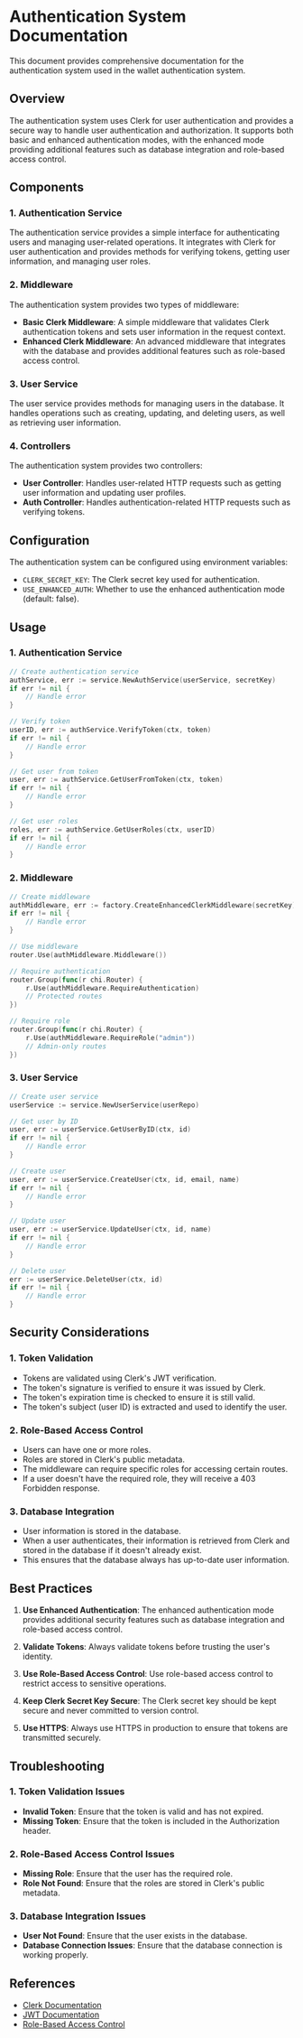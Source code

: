 # Authentication System Documentation

This document provides comprehensive documentation for the authentication system used in the wallet authentication system.

## Overview

The authentication system uses Clerk for user authentication and provides a secure way to handle user authentication and authorization. It supports both basic and enhanced authentication modes, with the enhanced mode providing additional features such as database integration and role-based access control.

## Components

### 1. Authentication Service

The authentication service provides a simple interface for authenticating users and managing user-related operations. It integrates with Clerk for user authentication and provides methods for verifying tokens, getting user information, and managing user roles.

### 2. Middleware

The authentication system provides two types of middleware:

- **Basic Clerk Middleware**: A simple middleware that validates Clerk authentication tokens and sets user information in the request context.
- **Enhanced Clerk Middleware**: An advanced middleware that integrates with the database and provides additional features such as role-based access control.

### 3. User Service

The user service provides methods for managing users in the database. It handles operations such as creating, updating, and deleting users, as well as retrieving user information.

### 4. Controllers

The authentication system provides two controllers:

- **User Controller**: Handles user-related HTTP requests such as getting user information and updating user profiles.
- **Auth Controller**: Handles authentication-related HTTP requests such as verifying tokens.

## Configuration

The authentication system can be configured using environment variables:

- `CLERK_SECRET_KEY`: The Clerk secret key used for authentication.
- `USE_ENHANCED_AUTH`: Whether to use the enhanced authentication mode (default: false).

## Usage

### 1. Authentication Service

```go
// Create authentication service
authService, err := service.NewAuthService(userService, secretKey)
if err != nil {
    // Handle error
}

// Verify token
userID, err := authService.VerifyToken(ctx, token)
if err != nil {
    // Handle error
}

// Get user from token
user, err := authService.GetUserFromToken(ctx, token)
if err != nil {
    // Handle error
}

// Get user roles
roles, err := authService.GetUserRoles(ctx, userID)
if err != nil {
    // Handle error
}
```

### 2. Middleware

```go
// Create middleware
authMiddleware, err := factory.CreateEnhancedClerkMiddleware(secretKey)
if err != nil {
    // Handle error
}

// Use middleware
router.Use(authMiddleware.Middleware())

// Require authentication
router.Group(func(r chi.Router) {
    r.Use(authMiddleware.RequireAuthentication)
    // Protected routes
})

// Require role
router.Group(func(r chi.Router) {
    r.Use(authMiddleware.RequireRole("admin"))
    // Admin-only routes
})
```

### 3. User Service

```go
// Create user service
userService := service.NewUserService(userRepo)

// Get user by ID
user, err := userService.GetUserByID(ctx, id)
if err != nil {
    // Handle error
}

// Create user
user, err := userService.CreateUser(ctx, id, email, name)
if err != nil {
    // Handle error
}

// Update user
user, err := userService.UpdateUser(ctx, id, name)
if err != nil {
    // Handle error
}

// Delete user
err := userService.DeleteUser(ctx, id)
if err != nil {
    // Handle error
}
```

## Security Considerations

### 1. Token Validation

- Tokens are validated using Clerk's JWT verification.
- The token's signature is verified to ensure it was issued by Clerk.
- The token's expiration time is checked to ensure it is still valid.
- The token's subject (user ID) is extracted and used to identify the user.

### 2. Role-Based Access Control

- Users can have one or more roles.
- Roles are stored in Clerk's public metadata.
- The middleware can require specific roles for accessing certain routes.
- If a user doesn't have the required role, they will receive a 403 Forbidden response.

### 3. Database Integration

- User information is stored in the database.
- When a user authenticates, their information is retrieved from Clerk and stored in the database if it doesn't already exist.
- This ensures that the database always has up-to-date user information.

## Best Practices

1. **Use Enhanced Authentication**: The enhanced authentication mode provides additional security features such as database integration and role-based access control.

2. **Validate Tokens**: Always validate tokens before trusting the user's identity.

3. **Use Role-Based Access Control**: Use role-based access control to restrict access to sensitive operations.

4. **Keep Clerk Secret Key Secure**: The Clerk secret key should be kept secure and never committed to version control.

5. **Use HTTPS**: Always use HTTPS in production to ensure that tokens are transmitted securely.

## Troubleshooting

### 1. Token Validation Issues

- **Invalid Token**: Ensure that the token is valid and has not expired.
- **Missing Token**: Ensure that the token is included in the Authorization header.

### 2. Role-Based Access Control Issues

- **Missing Role**: Ensure that the user has the required role.
- **Role Not Found**: Ensure that the roles are stored in Clerk's public metadata.

### 3. Database Integration Issues

- **User Not Found**: Ensure that the user exists in the database.
- **Database Connection Issues**: Ensure that the database connection is working properly.

## References

- [Clerk Documentation](https://clerk.dev/docs)
- [JWT Documentation](https://jwt.io/introduction)
- [Role-Based Access Control](https://en.wikipedia.org/wiki/Role-based_access_control)
